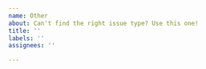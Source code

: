 ```yaml
---
name: Other
about: Can't find the right issue type? Use this one!
title: ''
labels: ''
assignees: ''

---
```

